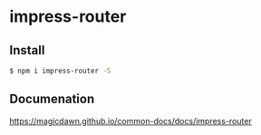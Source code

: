 # impress-router

## Install
```sh
$ npm i impress-router -S
```

## Documenation
https://magicdawn.github.io/common-docs/docs/impress-router